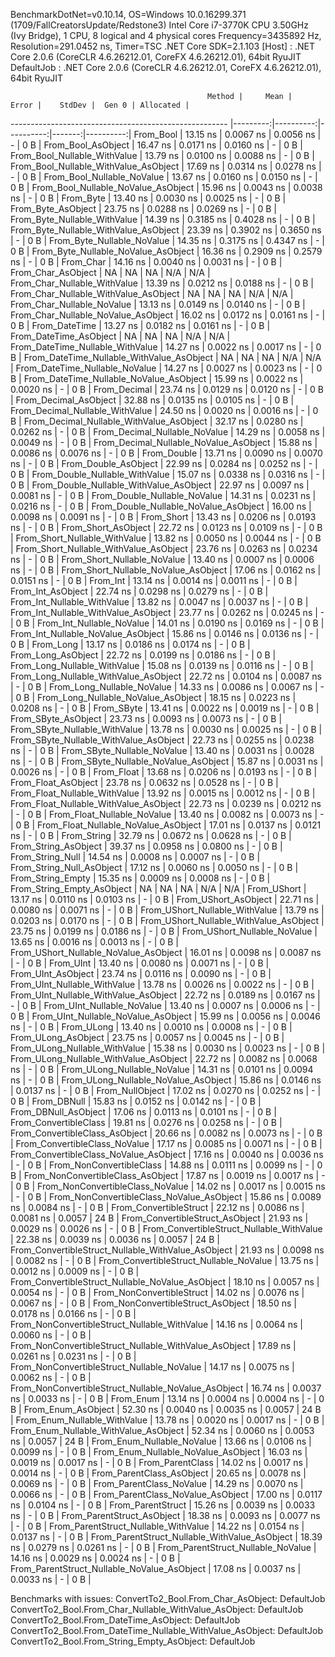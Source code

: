 
BenchmarkDotNet=v0.10.14, OS=Windows 10.0.16299.371 (1709/FallCreatorsUpdate/Redstone3)
Intel Core i7-3770K CPU 3.50GHz (Ivy Bridge), 1 CPU, 8 logical and 4 physical cores
Frequency=3435892 Hz, Resolution=291.0452 ns, Timer=TSC
.NET Core SDK=2.1.103
  [Host]     : .NET Core 2.0.6 (CoreCLR 4.6.26212.01, CoreFX 4.6.26212.01), 64bit RyuJIT
  DefaultJob : .NET Core 2.0.6 (CoreCLR 4.6.26212.01, CoreFX 4.6.26212.01), 64bit RyuJIT


                                                Method |     Mean |     Error |    StdDev |  Gen 0 | Allocated |
------------------------------------------------------ |---------:|----------:|----------:|-------:|----------:|
                                             From_Bool | 13.15 ns | 0.0067 ns | 0.0056 ns |      - |       0 B |
                                    From_Bool_AsObject | 16.47 ns | 0.0171 ns | 0.0160 ns |      - |       0 B |
                          From_Bool_Nullable_WithValue | 13.79 ns | 0.0100 ns | 0.0088 ns |      - |       0 B |
                 From_Bool_Nullable_WithValue_AsObject | 17.69 ns | 0.0314 ns | 0.0278 ns |      - |       0 B |
                            From_Bool_Nullable_NoValue | 13.67 ns | 0.0160 ns | 0.0150 ns |      - |       0 B |
                   From_Bool_Nullable_NoValue_AsObject | 15.96 ns | 0.0043 ns | 0.0038 ns |      - |       0 B |
                                             From_Byte | 13.40 ns | 0.0030 ns | 0.0025 ns |      - |       0 B |
                                    From_Byte_AsObject | 23.75 ns | 0.0288 ns | 0.0269 ns |      - |       0 B |
                          From_Byte_Nullable_WithValue | 14.39 ns | 0.3185 ns | 0.4028 ns |      - |       0 B |
                 From_Byte_Nullable_WithValue_AsObject | 23.39 ns | 0.3902 ns | 0.3650 ns |      - |       0 B |
                            From_Byte_Nullable_NoValue | 14.35 ns | 0.3175 ns | 0.4347 ns |      - |       0 B |
                   From_Byte_Nullable_NoValue_AsObject | 16.36 ns | 0.2909 ns | 0.2579 ns |      - |       0 B |
                                             From_Char | 14.16 ns | 0.0040 ns | 0.0031 ns |      - |       0 B |
                                    From_Char_AsObject |       NA |        NA |        NA |    N/A |       N/A |
                          From_Char_Nullable_WithValue | 13.39 ns | 0.0212 ns | 0.0188 ns |      - |       0 B |
                 From_Char_Nullable_WithValue_AsObject |       NA |        NA |        NA |    N/A |       N/A |
                            From_Char_Nullable_NoValue | 13.13 ns | 0.0149 ns | 0.0140 ns |      - |       0 B |
                   From_Char_Nullable_NoValue_AsObject | 16.02 ns | 0.0172 ns | 0.0161 ns |      - |       0 B |
                                         From_DateTime | 13.27 ns | 0.0182 ns | 0.0161 ns |      - |       0 B |
                                From_DateTime_AsObject |       NA |        NA |        NA |    N/A |       N/A |
                      From_DateTime_Nullable_WithValue | 14.27 ns | 0.0022 ns | 0.0017 ns |      - |       0 B |
             From_DateTime_Nullable_WithValue_AsObject |       NA |        NA |        NA |    N/A |       N/A |
                        From_DateTime_Nullable_NoValue | 14.27 ns | 0.0027 ns | 0.0023 ns |      - |       0 B |
               From_DateTime_Nullable_NoValue_AsObject | 15.99 ns | 0.0022 ns | 0.0020 ns |      - |       0 B |
                                          From_Decimal | 23.74 ns | 0.0129 ns | 0.0120 ns |      - |       0 B |
                                 From_Decimal_AsObject | 32.88 ns | 0.0135 ns | 0.0105 ns |      - |       0 B |
                       From_Decimal_Nullable_WithValue | 24.50 ns | 0.0020 ns | 0.0016 ns |      - |       0 B |
              From_Decimal_Nullable_WithValue_AsObject | 32.17 ns | 0.0280 ns | 0.0262 ns |      - |       0 B |
                         From_Decimal_Nullable_NoValue | 14.29 ns | 0.0058 ns | 0.0049 ns |      - |       0 B |
                From_Decimal_Nullable_NoValue_AsObject | 15.88 ns | 0.0086 ns | 0.0076 ns |      - |       0 B |
                                           From_Double | 13.71 ns | 0.0090 ns | 0.0070 ns |      - |       0 B |
                                  From_Double_AsObject | 22.99 ns | 0.0284 ns | 0.0252 ns |      - |       0 B |
                        From_Double_Nullable_WithValue | 15.07 ns | 0.0338 ns | 0.0316 ns |      - |       0 B |
               From_Double_Nullable_WithValue_AsObject | 22.97 ns | 0.0097 ns | 0.0081 ns |      - |       0 B |
                          From_Double_Nullable_NoValue | 14.31 ns | 0.0231 ns | 0.0216 ns |      - |       0 B |
                 From_Double_Nullable_NoValue_AsObject | 16.00 ns | 0.0098 ns | 0.0091 ns |      - |       0 B |
                                            From_Short | 13.43 ns | 0.0206 ns | 0.0193 ns |      - |       0 B |
                                   From_Short_AsObject | 22.72 ns | 0.0123 ns | 0.0109 ns |      - |       0 B |
                         From_Short_Nullable_WithValue | 13.82 ns | 0.0050 ns | 0.0044 ns |      - |       0 B |
                From_Short_Nullable_WithValue_AsObject | 23.76 ns | 0.0263 ns | 0.0234 ns |      - |       0 B |
                           From_Short_Nullable_NoValue | 13.40 ns | 0.0007 ns | 0.0006 ns |      - |       0 B |
                  From_Short_Nullable_NoValue_AsObject | 17.06 ns | 0.0162 ns | 0.0151 ns |      - |       0 B |
                                              From_Int | 13.14 ns | 0.0014 ns | 0.0011 ns |      - |       0 B |
                                     From_Int_AsObject | 22.74 ns | 0.0298 ns | 0.0279 ns |      - |       0 B |
                           From_Int_Nullable_WithValue | 13.82 ns | 0.0047 ns | 0.0037 ns |      - |       0 B |
                  From_Int_Nullable_WithValue_AsObject | 23.77 ns | 0.0262 ns | 0.0245 ns |      - |       0 B |
                             From_Int_Nullable_NoValue | 14.01 ns | 0.0190 ns | 0.0169 ns |      - |       0 B |
                    From_Int_Nullable_NoValue_AsObject | 15.86 ns | 0.0146 ns | 0.0136 ns |      - |       0 B |
                                             From_Long | 13.17 ns | 0.0186 ns | 0.0174 ns |      - |       0 B |
                                    From_Long_AsObject | 22.72 ns | 0.0199 ns | 0.0186 ns |      - |       0 B |
                          From_Long_Nullable_WithValue | 15.08 ns | 0.0139 ns | 0.0116 ns |      - |       0 B |
                 From_Long_Nullable_WithValue_AsObject | 22.72 ns | 0.0104 ns | 0.0087 ns |      - |       0 B |
                            From_Long_Nullable_NoValue | 14.33 ns | 0.0086 ns | 0.0067 ns |      - |       0 B |
                   From_Long_Nullable_NoValue_AsObject | 18.15 ns | 0.0223 ns | 0.0208 ns |      - |       0 B |
                                            From_SByte | 13.41 ns | 0.0022 ns | 0.0019 ns |      - |       0 B |
                                   From_SByte_AsObject | 23.73 ns | 0.0093 ns | 0.0073 ns |      - |       0 B |
                         From_SByte_Nullable_WithValue | 13.78 ns | 0.0030 ns | 0.0025 ns |      - |       0 B |
                From_SByte_Nullable_WithValue_AsObject | 22.73 ns | 0.0255 ns | 0.0238 ns |      - |       0 B |
                           From_SByte_Nullable_NoValue | 13.40 ns | 0.0031 ns | 0.0028 ns |      - |       0 B |
                  From_SByte_Nullable_NoValue_AsObject | 15.87 ns | 0.0031 ns | 0.0026 ns |      - |       0 B |
                                            From_Float | 13.68 ns | 0.0206 ns | 0.0193 ns |      - |       0 B |
                                   From_Float_AsObject | 23.78 ns | 0.0632 ns | 0.0528 ns |      - |       0 B |
                         From_Float_Nullable_WithValue | 13.92 ns | 0.0015 ns | 0.0012 ns |      - |       0 B |
                From_Float_Nullable_WithValue_AsObject | 22.73 ns | 0.0239 ns | 0.0212 ns |      - |       0 B |
                           From_Float_Nullable_NoValue | 13.40 ns | 0.0082 ns | 0.0073 ns |      - |       0 B |
                  From_Float_Nullable_NoValue_AsObject | 17.01 ns | 0.0137 ns | 0.0121 ns |      - |       0 B |
                                           From_String | 32.79 ns | 0.0672 ns | 0.0628 ns |      - |       0 B |
                                  From_String_AsObject | 39.37 ns | 0.0958 ns | 0.0800 ns |      - |       0 B |
                                      From_String_Null | 14.54 ns | 0.0008 ns | 0.0007 ns |      - |       0 B |
                             From_String_Null_AsObject | 17.12 ns | 0.0060 ns | 0.0050 ns |      - |       0 B |
                                     From_String_Empty | 15.35 ns | 0.0009 ns | 0.0008 ns |      - |       0 B |
                            From_String_Empty_AsObject |       NA |        NA |        NA |    N/A |       N/A |
                                           From_UShort | 13.17 ns | 0.0110 ns | 0.0103 ns |      - |       0 B |
                                  From_UShort_AsObject | 22.71 ns | 0.0080 ns | 0.0071 ns |      - |       0 B |
                        From_UShort_Nullable_WithValue | 13.79 ns | 0.0203 ns | 0.0170 ns |      - |       0 B |
               From_UShort_Nullable_WithValue_AsObject | 23.75 ns | 0.0199 ns | 0.0186 ns |      - |       0 B |
                          From_UShort_Nullable_NoValue | 13.65 ns | 0.0016 ns | 0.0013 ns |      - |       0 B |
                 From_UShort_Nullable_NoValue_AsObject | 16.01 ns | 0.0098 ns | 0.0087 ns |      - |       0 B |
                                             From_UInt | 13.40 ns | 0.0080 ns | 0.0071 ns |      - |       0 B |
                                    From_UInt_AsObject | 23.74 ns | 0.0116 ns | 0.0090 ns |      - |       0 B |
                          From_UInt_Nullable_WithValue | 13.78 ns | 0.0026 ns | 0.0022 ns |      - |       0 B |
                 From_UInt_Nullable_WithValue_AsObject | 22.72 ns | 0.0189 ns | 0.0167 ns |      - |       0 B |
                            From_UInt_Nullable_NoValue | 13.40 ns | 0.0007 ns | 0.0006 ns |      - |       0 B |
                   From_UInt_Nullable_NoValue_AsObject | 15.99 ns | 0.0056 ns | 0.0046 ns |      - |       0 B |
                                            From_ULong | 13.40 ns | 0.0010 ns | 0.0008 ns |      - |       0 B |
                                   From_ULong_AsObject | 23.75 ns | 0.0057 ns | 0.0045 ns |      - |       0 B |
                         From_ULong_Nullable_WithValue | 15.38 ns | 0.0030 ns | 0.0023 ns |      - |       0 B |
                From_ULong_Nullable_WithValue_AsObject | 22.72 ns | 0.0082 ns | 0.0068 ns |      - |       0 B |
                           From_ULong_Nullable_NoValue | 14.31 ns | 0.0101 ns | 0.0094 ns |      - |       0 B |
                  From_ULong_Nullable_NoValue_AsObject | 15.86 ns | 0.0146 ns | 0.0137 ns |      - |       0 B |
                                       From_NullObject | 17.02 ns | 0.0270 ns | 0.0252 ns |      - |       0 B |
                                           From_DBNull | 15.83 ns | 0.0152 ns | 0.0142 ns |      - |       0 B |
                                  From_DBNull_AsObject | 17.06 ns | 0.0113 ns | 0.0101 ns |      - |       0 B |
                                 From_ConvertibleClass | 19.81 ns | 0.0276 ns | 0.0258 ns |      - |       0 B |
                        From_ConvertibleClass_AsObject | 20.66 ns | 0.0082 ns | 0.0073 ns |      - |       0 B |
                         From_ConvertibleClass_NoValue | 17.17 ns | 0.0085 ns | 0.0071 ns |      - |       0 B |
                From_ConvertibleClass_NoValue_AsObject | 17.16 ns | 0.0040 ns | 0.0036 ns |      - |       0 B |
                              From_NonConvertibleClass | 14.88 ns | 0.0111 ns | 0.0099 ns |      - |       0 B |
                     From_NonConvertibleClass_AsObject | 17.87 ns | 0.0019 ns | 0.0017 ns |      - |       0 B |
                      From_NonConvertibleClass_NoValue | 14.02 ns | 0.0017 ns | 0.0015 ns |      - |       0 B |
             From_NonConvertibleClass_NoValue_AsObject | 15.86 ns | 0.0089 ns | 0.0084 ns |      - |       0 B |
                                From_ConvertibleStruct | 22.12 ns | 0.0086 ns | 0.0081 ns | 0.0057 |      24 B |
                       From_ConvertibleStruct_AsObject | 21.93 ns | 0.0029 ns | 0.0026 ns |      - |       0 B |
             From_ConvertibleStruct_Nullable_WithValue | 22.38 ns | 0.0039 ns | 0.0036 ns | 0.0057 |      24 B |
    From_ConvertibleStruct_Nullable_WithValue_AsObject | 21.93 ns | 0.0098 ns | 0.0082 ns |      - |       0 B |
               From_ConvertibleStruct_Nullable_NoValue | 13.75 ns | 0.0012 ns | 0.0009 ns |      - |       0 B |
      From_ConvertibleStruct_Nullable_NoValue_AsObject | 18.10 ns | 0.0057 ns | 0.0054 ns |      - |       0 B |
                             From_NonConvertibleStruct | 14.02 ns | 0.0076 ns | 0.0067 ns |      - |       0 B |
                    From_NonConvertibleStruct_AsObject | 18.50 ns | 0.0178 ns | 0.0166 ns |      - |       0 B |
          From_NonConvertibleStruct_Nullable_WithValue | 14.16 ns | 0.0064 ns | 0.0060 ns |      - |       0 B |
 From_NonConvertibleStruct_Nullable_WithValue_AsObject | 17.89 ns | 0.0261 ns | 0.0231 ns |      - |       0 B |
            From_NonConvertibleStruct_Nullable_NoValue | 14.17 ns | 0.0075 ns | 0.0062 ns |      - |       0 B |
   From_NonConvertibleStruct_Nullable_NoValue_AsObject | 16.74 ns | 0.0037 ns | 0.0033 ns |      - |       0 B |
                                             From_Enum | 13.14 ns | 0.0004 ns | 0.0004 ns |      - |       0 B |
                                    From_Enum_AsObject | 52.30 ns | 0.0040 ns | 0.0035 ns | 0.0057 |      24 B |
                          From_Enum_Nullable_WithValue | 13.78 ns | 0.0020 ns | 0.0017 ns |      - |       0 B |
                 From_Enum_Nullable_WithValue_AsObject | 52.34 ns | 0.0060 ns | 0.0053 ns | 0.0057 |      24 B |
                            From_Enum_Nullable_NoValue | 13.66 ns | 0.0106 ns | 0.0099 ns |      - |       0 B |
                   From_Enum_Nullable_NoValue_AsObject | 16.03 ns | 0.0019 ns | 0.0017 ns |      - |       0 B |
                                      From_ParentClass | 14.02 ns | 0.0017 ns | 0.0014 ns |      - |       0 B |
                             From_ParentClass_AsObject | 20.65 ns | 0.0078 ns | 0.0069 ns |      - |       0 B |
                              From_ParentClass_NoValue | 14.29 ns | 0.0070 ns | 0.0066 ns |      - |       0 B |
                     From_ParentClass_NoValue_AsObject | 17.00 ns | 0.0117 ns | 0.0104 ns |      - |       0 B |
                                     From_ParentStruct | 15.26 ns | 0.0039 ns | 0.0033 ns |      - |       0 B |
                            From_ParentStruct_AsObject | 18.38 ns | 0.0093 ns | 0.0077 ns |      - |       0 B |
                  From_ParentStruct_Nullable_WithValue | 14.22 ns | 0.0154 ns | 0.0137 ns |      - |       0 B |
         From_ParentStruct_Nullable_WithValue_AsObject | 18.39 ns | 0.0279 ns | 0.0261 ns |      - |       0 B |
                    From_ParentStruct_Nullable_NoValue | 14.16 ns | 0.0029 ns | 0.0024 ns |      - |       0 B |
           From_ParentStruct_Nullable_NoValue_AsObject | 17.08 ns | 0.0037 ns | 0.0033 ns |      - |       0 B |

Benchmarks with issues:
  ConvertTo2_Bool.From_Char_AsObject: DefaultJob
  ConvertTo2_Bool.From_Char_Nullable_WithValue_AsObject: DefaultJob
  ConvertTo2_Bool.From_DateTime_AsObject: DefaultJob
  ConvertTo2_Bool.From_DateTime_Nullable_WithValue_AsObject: DefaultJob
  ConvertTo2_Bool.From_String_Empty_AsObject: DefaultJob
